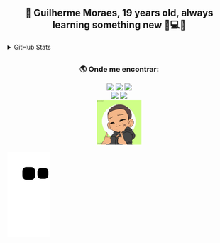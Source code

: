## <p align='center'>👋 Guilherme Moraes, 19 years old, always learning something new 💜💻💬</p>

<details>
  <summary> GitHub Stats</summary>
<div align="center">
  <picture >
    <source
      srcset="https://github-readme-stats-git-master-guilhermemoraes1.vercel.app/api?username=guilhermemoraes1&show_icons=true&theme=ocean_dark&rank_icon=github"
      media="(prefers-color-scheme: dark)"
    />
    <source
      srcset="https://github-readme-stats-git-master-guilhermemoraes1.vercel.app/api?username=guilhermemoraes1&show_icons=true&theme=buefy&icon_color=41b883&rank_icon=github"
      media="(prefers-color-scheme: light), (prefers-color-scheme: no-preference)"
    />
    <img src="github-readme-stats-git-master-guilhermemoraes1.vercel.app/api?username=guilhermemoraes1&show_icons=true&theme=ocean_dark&rank_icon=github" />
  </picture>
</div>
<!-- Excluding the html-css repositorie -->
<div align="center">
  <picture >
    <source
      srcset="https://github-readme-stats-git-master-guilhermemoraes1.vercel.app/api/top-langs/?username=guilhermemoraes1&exclude_repo=html-css&layout=compact&show_icons=true&theme=ocean_dark"
      media="(prefers-color-scheme: dark)"
    />
    <source
      srcset="https://github-readme-stats-git-master-guilhermemoraes1.vercel.app/api/top-langs/?username=guilhermemoraes1&exclude_repo=repo1&theme=buefy&layout=compact&show_icons=true"
      media="(prefers-color-scheme: light), (prefers-color-scheme: no-preference)"
    />
    <img src="https://github-readme-stats-git-master-guilhermemoraes1.app/api/top-langs/?username=guilhermemoraes1&exclude_repo=repo1&layout=compact&show_icons=true&theme=ocean_dark" width="400px" />
  </picture>
</div>
<div align="center">
  <picture >
    <source
      srcset="https://github-readme-streak-stats.herokuapp.com/?user=guilhermemoraes1&theme=ocean_dark&hide_border=false"
      media="(prefers-color-scheme: dark)"
    />
    <source
      srcset="https://github-readme-streak-stats.herokuapp.com/?user=guilhermemoraes1&theme=buefy&hide_border=false&currStreakNum=41B883&currStreakLabel=41B883"
      media="(prefers-color-scheme: light), (prefers-color-scheme: no-preference)"
    />
    <img src="https://github-readme-streak-stats.herokuapp.com/?user=guilhermemoraes1&theme=ocean_dark&hide_border=false" />
  </picture>
  <br>
  <small align="center">If the three images do not appear, please refresh the page 😉</small>
</div>
</details>


  ##
  
### <p align='center'> 🌎 Onde me encontrar:</p>
<div align='center'>
  <a  href="https://twitter.com/guilhermemorae_" target="_blank"><img src="https://img.shields.io/badge/-Twitter-%231DA1F2?style=for-the-badge&logo=twitter&logoColor=white" target="_blank"></a>
  <a href="https://instagram.com/gui_lherme_moraes" target="_blank"><img src="https://img.shields.io/badge/-Instagram-%23E4405F?style=for-the-badge&logo=instagram&logoColor=white" target="_blank"></a>
  <a href = "mailto:liraguilhermemorais@gmail.com"><img src="https://img.shields.io/badge/-Gmail-%23333?style=for-the-badge&logo=gmail&logoColor=white" target="_blank"></a>
</div>
<div align='center'>
  <img src="https://img.shields.io/freecodecamp/points/guilhermemoraes?label=freeCodeCamp&logo=freecodecamp&style=for-the-badge" />
  <a href=""><img src="https://komarev.com/ghpvc/?username=guilhermemoraes1&style=for-the-badge&logo=github&color=blueviolet" target="_blank"></a>
</div>
<div align='center'><img alt="my-gif" height="100" width="100" src="https://github.com/guilhermemoraes1/guilhermemoraes1/blob/main/img/7pgdtp.gif"></div>

![snake animation](https://github.com/guilhermemoraes1/guilhermemoraes1/blob/output/github-contribution-grid-snake.svg)

<!--
Beecrowd
  <a href="https://www.beecrowd.com" target="_blank"><img src="https://img.shields.io/badge/-BeeCrowd-%23FF0000?style=for-the-badge&logo=beecrowd&logoColor=white" alt="BeeCrowd"></a>
LinkedIn
  <a href="https://www.linkedin.com/in/" target="_blank"><img src="https://img.shields.io/badge/-LinkedIn-%230077B5?style=for-the-badge&logo=linkedin&logoColor=white" target="_blank"></a>
-->
